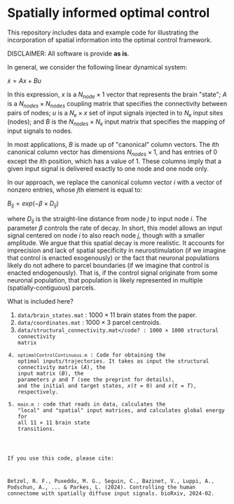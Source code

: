 # Spatially informed optimal control
This repository includes data and example code for illustrating the incorporation of spatial information into the optimal control framework.

DISCLAIMER: All software is provide <b>as is</b>.

In general, we consider the following linear dynamical system:

$\dot{x} = Ax + Bu$

In this expression, $x$ is a $N_{node} \times 1$ vector that represents the brain "state"; $A$ is a $N_{nodes} \times N_{nodes}$ coupling matrix that specifies the connectivity between pairs of nodes; $u$ is a $N_{\kappa} \times x$ set of input signals injected in to $N_{\kappa}$ input sites (nodes); and $B$ is the $N_{nodes} \times N_{\kappa}$ input matrix that specifies the mapping of input signals to nodes.

In most applications, $B$ is made up of "canonical" column vectors. The $i$th canonical column vector has dimensions $N_{nodes} \times 1$, and has entries of 0 except the $i$th position, which has a value of 1. These columns imply that a given input signal is delivered exactly to one node and one node only.

In our approach, we replace the canonical column vector $i$ with a vector of nonzero entries, whose $j$th element is equal to:

$B_{ij} = exp(-\beta \times D_{ij})$

where $D_{ij}$ is the straight-line distance from node $j$ to input node $i$. The parameter $\beta$ controls the rate of decay. In short, this model allows an input signal centered on node $i$ to also reach node $j$, though with a smaller amplitude. We argue that this spatial decay is more realistic. It accounts for imprecision and lack of spatial specificity in neurostimulation (if we imagine that control is enacted exogenously) or the fact that neuronal populations likely do not adhere to parcel boundaries (if we imagine that control is enacted endogenously). That is, if the control signal originate from some neuronal population, that population is likely represented in multiple (spatially-contiguous) parcels.

What is included here?
1. <code>data/brain_states.mat</code> : $1000 \times 11$ brain states from the paper.
2. <code>data/coordinates.mat</code> : $1000 \times 3$ parcel centroids.
3. <code>data/structural_connectivity.mat</code? : $1000 \times 1000$ structural connectivity matrix
4. <code>optimalControlContinuous.m</code> : Code for obtaining the optimal inputs/trajectories. It takes as input the structural connectivity matrix ($A$), the input matrix ($B$), the parameters $\rho$ and $T$ (see the preprint for details), and the initial and target states, $x(t = 0)$ and $x(t = T)$, respectively.
5. <code>main.m</code> : code that reads in data, calculates the "local" and "spatial" input matrices, and calculates global energy for all $11 \times 11$ brain state transitions.

If you use this code, please cite:

Betzel, R. F., Puxeddu, M. G., Seguin, C., Bazinet, V., Luppi, A., Podschun, A., ... & Parkes, L. (2024). Controlling the human connectome with spatially diffuse input signals. bioRxiv, 2024-02.
